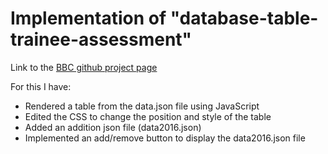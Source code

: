Implementation of "database-table-trainee-assessment"
=====================================================
Link to the [BBC github project page](https://github.com/BBCVisualJournalism/data-table-trainee-assessment)

For this I have:

- Rendered a table from the data.json file using JavaScript
- Edited the CSS to change the position and style of the table
- Added an addition json file (data2016.json)
- Implemented an add/remove button to display the data2016.json file